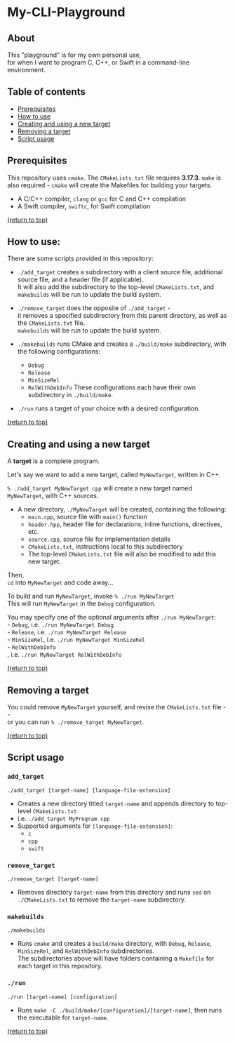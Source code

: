 # My-CLI-Playground

## About
This "playground" is for my own personal use,<br>
for when I want to program C, C++, or Swift in a command-line environment.

## Table of contents
* [Prerequisites](#prerequisites)
* [How to use](#how-to-use)
* [Creating and using a new target](#creating-and-using-a-new-target)
* [Removing a target](#removing-a-target)
* [Script usage](#script-usage)

## Prerequisites
This repository uses `cmake`. The `CMakeLists.txt` file requires <b>3.17.3</b>.
`make` is also required - `cmake` will create the Makefiles for building your targets.
- A C/C++ compiler, `clang` or `gcc` for C and C++ compilation
- A Swift compiler, `swiftc`, for Swift compilation

[(return to top)](#table-of-contents)<br>

## How to use:

There are some scripts provided in this repository:
- `./add_target` creates a subdirectory with a client source file, additional source file, and a header file (if applicable).<br>
    It will also add the subdirectory to the top-level `CMakeLists.txt`, and `makebuilds` will be run to update the build system.

- `./remove_target` does the opposite of `./add_target` -<br>
    it removes a specified subdirectory from this parent directory, as well as the `CMakeLists.txt` file.<br>
    `makebuilds` will be run to update the build system.

- `./makebuilds` runs CMake and creates a `./build/make` subdirectory, with the following configurations:
    - `Debug`
    - `Release`
    - `MinSizeRel`
    - `RelWithDebInfo`
    These configurations each have their own subdirectory in `./build/make`.

- `./run` runs a target of your choice with a desired configuration.

[(return to top)](#table-of-contents)<br>

## Creating and using a new target

A <b>target</b> is a complete program.<br>

Let's say we want to add a new target, called `MyNewTarget`, written in C++.

`% ./add_target MyNewTarget cpp` will create a new target named `MyNewTarget`, with C++ sources.
- A new directory, `./MyNewTarget` will be created, containing the following:
    - `main.cpp`, source file with `main()` function
    - `header.hpp`, header file for declarations, inline functions, directives, etc.
    - `source.cpp`, source file for implementation details
    - `CMakeLists.txt`, instructions local to this subdirectory
    - The top-level `CMakeLists.txt` file will also be modified to add this new target.

Then,<br>
`cd` into `MyNewTarget` and code away...<br>

To build and run `MyNewTarget`, invoke `% ./run MyNewTarget`<br>
This will run `MyNewTarget` in the `Debug` configuration.

You may specify one of the optional arguments after `./run MyNewTarget`:<br>
    - `Debug`,  i.e. `./run MyNewTarget Debug`<br>
    - `Release`, i.e. `./run MyNewTarget Release`<br>
    - `MinSizeRel`, i.e. `./run MyNewTarget MinSizeRel`<br>
    - `RelWithDebInfo`<br>, i.e. `./run MyNewTarget RelWithDebInfo`<br>
    
[(return to top)](#table-of-contents)<br>

## Removing a target

You could remove `MyNewTarget` yourself, and revise the `CMakeLists.txt` file --<br>
or you can run `% ./remove_target MyNewTarget`.

[(return to top)](#table-of-contents)<br>

## Script usage

### `add_target`
`./add_target [target-name] [language-file-extension]`
- Creates a new directory titled `target-name` and appends directory to top-level `CMakeLists.txt`
- i.e. `./add_target MyProgram cpp`
- Supported arguments for `[language-file-extension]`: 
    - `c`
    - `cpp`
    - `swift`
### `remove_target`
`./remove_target [target-name]`
- Removes directory `target-name` from this directory and runs `sed` on `./CMakeLists.txt` to remove the `target-name` subdirectory.
### `makebuilds`
`./makebuilds`
- Runs `cmake` and creates a `build/make` directory, with `Debug`, `Release`, `MinSizeRel`, and `RelWithDebInfo` subdirectories.<br>
  The subdirectories above will have folders containing a `Makefile` for each target in this repository.
### `./run`
`./run [target-name] [configuration]`
- Runs `make -C ./build/make/[configuration]/[target-name]`, then runs the executable for `target-name`.

[(return to top)](#table-of-contents)<br>
